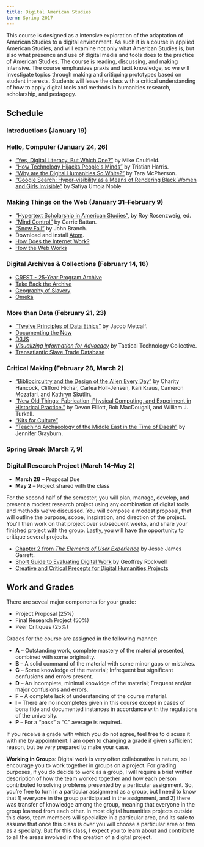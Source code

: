 ```yaml
---
title: Digital American Studies
term: Spring 2017
---
```


This course is designed as a intensive exploration of the adaptation of
American Studies to a digital environment. As such it is a course in
applied American Studies, and will examine not only what American
Studies is, but also what presence and use of digital media and tools
does to the practice of American Studies. The course is reading,
discussing, and making intensive. The course emphasizes praxis and tacit
knowledge, so we will investigate topics through making and critiquing
prototypes based on student interests. Students will leave the class
with a critical understanding of how to apply digital tools and methods
in humanities research, scholarship, and pedagogy.

## Schedule

### Introductions (January 19)

### Hello, Computer (January 24, 26)

- [“Yes, Digital Literacy. But Which
One?”](https://hapgood.us/2016/12/19/yes-digital-literacy-but-which-one/)
by Mike Caulfield.
- [“How Technology Hijacks People's
Minds”](https://medium.com/swlh/how-technology-hijacks-peoples-minds-from-a-magician-and-google-s-design-ethicist-56d62ef5edf3#.akmnzbtrz)
by Tristian Harris.
- [“Why are the Digital Humanities So
White?”](http://dhdebates.gc.cuny.edu/debates/text/29) by Tara
McPherson.
- [“Google Search: Hyper-visibility as a Means of Rendering Black Women
and Girls
Invisible”](http://ivc.lib.rochester.edu/google-search-hyper-visibility-as-a-means-of-rendering-black-women-and-girls-invisible/)
by Safiya Umoja Noble


### Making Things on the Web (January 31–February 9)

- [“Hypertext Scholarship in American
Studies”](http://chnm.gmu.edu/aq/), by Roy Rosenzweig, ed.
- [“Mind
Control”](http://pitchfork.com/features/cover-story/reader/janelle-monae/)
by Carrie Battan.
- [“Snow
Fall”](http://www.nytimes.com/projects/2012/snow-fall/#/?part=tunnel-creek)
by John Branch.
- Download and install [Atom](http://atom.io).
- [How Does the Internet
Work?](https://developer.mozilla.org/en-US/docs/Learn/Common_questions/How_does_the_Internet_work)
- [How the Web
Works](https://developer.mozilla.org/en-US/docs/Learn/Getting_started_with_the_web/How_the_Web_works)


### Digital Archives & Collections (February 14, 16)

- [CREST - 25-Year Program
Archive](https://www.cia.gov/library/readingroom/collection/crest-25-year-program-archive)
- [Take Back the Archive](http://takeback.scholarslab.org)
- [Geography of Slavery](http://www2.vcdh.virginia.edu/gos/)
- [Omeka](http://omeka.org)


### More than Data (February 21, 23)

- [“Twelve Principles of Data
Ethics”](http://ethicalresolve.com/twelve-principles-of-data-ethics/) by
Jacob Metcalf.
- [Documenting the Now](http://docnow.io)
- [D3JS](http://d3js.org)
- [_Visualizing Information for
Advocacy_](http://visualisingadvocacy.org/getbook) by Tactical
Technology Collective.
- [Transatlantic Slave Trade Database](http://slavevoyages.org/)


### Critical Making (February 28, March 2)

- [“Bibliocircuitry and the Design of the Alien Every
Day”](https://scholarworks.iu.edu/journals/index.php/textual/article/view/5051)
by Charity Hancock, Clifford Hichar, Carlea Holl-Jensen, Kari Kraus,
Cameron Mozafari, and Kathryn Skutlin.
- [“New Old Things: Fabrication, Physical Computing, and Experiment in
Historical
Practice.”](http://www.cjc-online.ca/index.php/journal/article/view/2506/2773)
by Devon Elliott, Rob MacDougall, and William J. Turkell.
- [“Kits for Culture”](http://maker.uvic.ca/category/kits/)
- [“Teaching Archaeology of the Middle East in the Time of
Daesh”](http://scholarslab.org/digital-humanities/teaching-archaeology-of-the-middle-east-in-the-time-of-daesh-the-merits-of-incorporating-allahyaris-material-speculation-with-3d-printing/)
by Jennifer Grayburn.


### Spring Break (March 7, 9)


### Digital Research Project (March 14–May 2)

- **March 28** – Proposal Due
- **May 2** – Project shared with the class

For the second half of the semester, you will plan, manage, develop, and
present a modest research project using any combination of digital tools
and methods we've discussed. You will compose a modest proposal, that
will outline the purpose, scope, inspiration, and direction of the
project. You'll then work on that project over subsequent weeks, and
share your finished project with the group. Lastly, you will have the
opportunity to critique several projects.

- [Chapter 2 from _The Elements of User
Experience_](http://www.jjg.net/elements/pdf/elements_ch02.pdf) by Jesse
James Garrett.
- [Short Guide to Evaluating Digital
Work](http://journalofdigitalhumanities.org/1-4/short-guide-to-evaluation-of-digital-work-by-geoffrey-rockwell/)
by Geoffrey Rockwell
- [Creative and Critical Precepts for Digital Humanities
Projects](http://criticaldh.roopikarisam.com/criticaldh/)


## Work and Grades

There are seveal major components for your grade:

- Project Proposal (25%)
- Final Research Project (50%)
- Peer Critiques (25%)

Grades for the course are assigned in the following manner:

- **A** – Outstanding work, complete mastery of the material presented,
combined with some originality.
- **B** – A solid command of the material with some minor gaps or
mistakes.
- **C** – Some knowledge of the material; Infrequent but significant
confusions and errors present.
- **D** – An incomplete, minimal knowldge of the material; Frequent
and/or major confusions and errors.
- **F** – A complete lack of understanding of the course material.
- **I** – There are no incompletes given in this course except in cases
of bona fide and documented instances in accordance with the regulations
of the university.
- **P** – For a “pass” a “C” average is required.

If you receive a grade with which you do not agree, feel free to discuss
it with me by appointment. I am open to changing a grade if given
sufficient reason, but be very prepared to make your case.

**Working in Groups**: Digital work is very often collaborative in
nature, so I encourage you to work together in groups on a project. For
grading purposes, if you do decide to work as a group, I will require a
brief written description of how the team worked together and how each
person contributed to solving problems presented by a particular
assignment. So, you’re free to turn in a particular assignment as a
group, but I need to know that 1) everyone in the group participated in
the assignment, and 2) there was transfer of knowledge among the group,
meaning that everyone in the group learned from each other. In most
digital humanities projects outside this class, team members will
specialize in a particular area, and its safe to assume that once this
class is over you will choose a particular area or two as a specialty.
But for this class, I expect you to learn about and contribute to all
the areas involved in the creation of a digital project.

